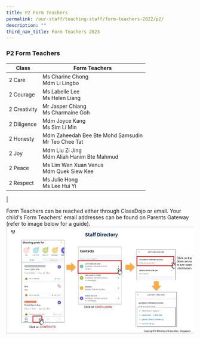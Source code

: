```yaml
---
title: P2 Form Teachers
permalink: /our-staff/teaching-staff/form-teachers-2022/p2/
description: ""
third_nav_title: Form Teachers 2023
---
```


### **P2 Form Teachers**

| Class| Form Teachers | 
| -------- | -------- |
| 2 Care     | Ms Charine Chong <br> Mdm Li Lingbo |
| 2 Courage | Ms Labelle Lee <br> Ms Helen Liang |
| 2 Creativity | Mr Jasper Chiang <br> Ms Charmaine Goh |
| 2 Diligence | Mdm Joyce Kang <br> Ms Sim Li Min | 
| 2 Honesty | Mdm Zaheedah Bee Bte Mohd Samsudin <br> Mr Teo Chee Tat | 
| 2 Joy | Mdm Liu Zi Jing <br> Mdm Aliah Hanim Bte Mahmud | 
| 2 Peace | Ms Lim Wen Xuan Venus <br> Mdm Quek Siew Kee |
| 2 Respect  | Ms Julie Hong <br> Ms Lee Hui Yi | 
|

Form Teachers can be reached either through ClassDojo or email. Your child's Form Teachers' email addresses can be found on Parents Gateway (refer to image below for a guide).
![](/images/PG-contacts2.jpg)
